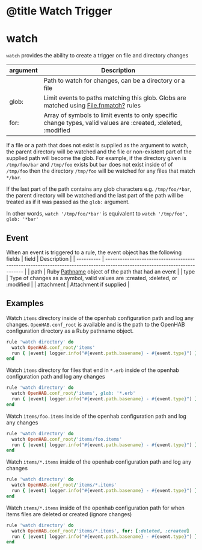 # @title Watch Trigger

# watch

`watch` provides the ability to create a trigger on file and directory changes

| argument | Description                                                                                                                                          |
| -------- | ---------------------------------------------------------------------------------------------------------------------------------------------------- |
|          | Path to watch for changes, can be a directory or a file                                                                                              |
| glob:    | Limit events to paths matching this glob. Globs are matched using [File.fnmatch?](https://ruby-doc.org/core-2.6/File.html#method-c-fnmatch-3F) rules |
| for:     | Array of symbols to limit events to only specific change types, valid values are :created, :deleted, :modified                                       |


If a file or a path that does not exist is supplied as the argument to watch, the parent directory will be watched and the file or non-existent part of the supplied path will become the glob. For example, if the directory given is `/tmp/foo/bar` and `/tmp/foo` exists but `bar` does not exist inside of of `/tmp/foo` then the directory `/tmp/foo` will be watched for any files that match `*/bar`. 

If the last part of the path contains any glob characters e.g. `/tmp/foo/*bar`, the parent directory will be watched and the last part of the path will be treated as if it was passed as the `glob:` argument. 

In other words, `watch '/tmp/foo/*bar'` is equivalent to `watch '/tmp/foo', glob: '*bar'`


## Event

When an event is triggered to a rule, the event object has the following fields
| field      | Description                                                                                                                |
| ---------- | -------------------------------------------------------------------------------------------------------------------------- |
| path       | Ruby [Pathname](https://ruby-doc.org/stdlib-2.6.3/libdoc/pathname/rdoc/Pathname.html) object of the path that had an event |
| type       | Type of changes as a symbol, valid values are :created, :deleted, or :modified                                             |
| attachment | Attachment if supplied                                                                                                     |



## Examples

Watch `items` directory inside of the openhab configuration path and log any changes. `OpenHAB.conf_root` is available and is the path 
to the OpenHAB configuration directory as a Ruby pathname object.

```ruby
rule 'watch directory' do
  watch OpenHAB.conf_root/'items'
  run { |event| logger.info("#{event.path.basename} - #{event.type}") }
end
```

 Watch `items` directory for files that end in `*.erb` inside of the openhab configuration path and log any changes
```ruby
rule 'watch directory' do
  watch OpenHAB.conf_root/'items', glob: '*.erb'
  run { |event| logger.info("#{event.path.basename} - #{event.type}") }
end
```

Watch `items/foo.items` inside of the openhab configuration path and log any changes
```ruby
rule 'watch directory' do
  watch OpenHAB.conf_root/'items/foo.items'
  run { |event| logger.info("#{event.path.basename} - #{event.type}") }
end
```

Watch `items/*.items` inside of the openhab configuration path and log any changes
```ruby
rule 'watch directory' do
  watch OpenHAB.conf_root/'items/*.items'
  run { |event| logger.info("#{event.path.basename} - #{event.type}") }
end
```

Watch `items/*.items` inside of the openhab configuration path for when items files are deleted or created (ignore changes)
```ruby
rule 'watch directory' do
  watch OpenHAB.conf_root/'items/*.items', for: [:deleted, :created]
  run { |event| logger.info("#{event.path.basename} - #{event.type}") }
end
```

